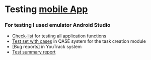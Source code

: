 # Testing [mobile App](https://drive.google.com/file/d/1IkqWnm6z293ETG0MdveKTjrsrWd7WQHz/view?usp=sharing) 
### For testing I used emulator Android Studio
- [Check-list](https://docs.google.com/spreadsheets/d/1PwhHaBWOQoOT4UiLLpkN_6VdFh5FpUuRiaAi8L2nNwY/edit?usp=sharing) for testing all application functions
- [Test set with cases]() in QASE system for the task creation module
- [Bug reports] in YouTrack system
- [Test summary report](https://docs.google.com/document/d/1MmFNwHNikI-VKLkMBOvJVC-ZCYfaLXet_3L4Rq0Lw9Y/edit?usp=sharing)
